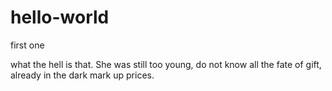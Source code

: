 # hello-world
first one

what the hell is that.
She was still too young, do not know all the fate of gift, already in the dark mark up prices.
